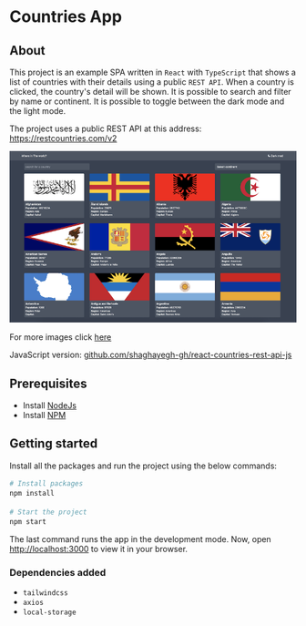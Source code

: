 # Countries App

## About

This project is an example SPA written in `React` with `TypeScript` that shows a list of countries with their details using a public `REST API`. When a country is clicked, the country's detail will be shown. It is possible to search and filter by name or continent. It is possible to toggle between the dark mode and the light mode.

The project uses a public REST API at this address: https://restcountries.com/v2

![All countries list](./docs/img/countries.png)

For more images click [here](./docs/demo.md)

JavaScript version: [github.com/shaghayegh-gh/react-countries-rest-api-js](https://github.com/shaghayegh-gh/react-countries-rest-api-js)

## Prerequisites
- Install [NodeJs](https://nodejs.org/en/download/)
- Install [NPM](https://docs.npmjs.com/downloading-and-installing-node-js-and-npm)

## Getting started
Install all the packages and run the project using the below commands:

```bash
# Install packages
npm install

# Start the project
npm start
```

The last command runs the app in the development mode. Now, open [http://localhost:3000](http://localhost:3000) to view it in your browser.

### Dependencies added
- `tailwindcss`
- `axios`
- `local-storage`